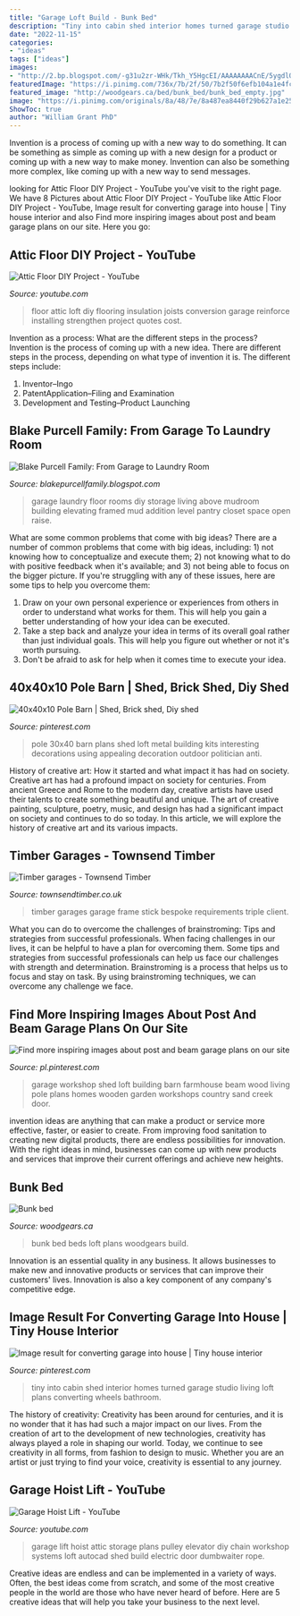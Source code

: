 ```yaml
---
title: "Garage Loft Build - Bunk Bed"
description: "Tiny into cabin shed interior homes turned garage studio living loft plans converting wheels bathroom"
date: "2022-11-15"
categories:
- "ideas"
tags: ["ideas"]
images:
- "http://2.bp.blogspot.com/-g31u2zr-WHk/Tkh_Y5HgcEI/AAAAAAAACnE/5ygdlOlg53Q/s1600/P1100140.JPG"
featuredImage: "https://i.pinimg.com/736x/7b/2f/50/7b2f50f6efb104a1e4fc371559efa102--pole-barns.jpg"
featured_image: "http://woodgears.ca/bed/bunk_bed/bunk_bed_empty.jpg"
image: "https://i.pinimg.com/originals/8a/48/7e/8a487ea8440f29b627a1e2591a030e02.jpg"
ShowToc: true
author: "William Grant PhD"
---
```



Invention is a process of coming up with a new way to do something. It can be something as simple as coming up with a new design for a product or coming up with a new way to make money. Invention can also be something more complex, like coming up with a new way to send messages.

	

		
looking for Attic Floor DIY Project - YouTube you've visit to the right page. We have 8 Pictures about Attic Floor DIY Project - YouTube like Attic Floor DIY Project - YouTube, Image result for converting garage into house | Tiny house interior and also Find more inspiring images about post and beam garage plans on our site. Here you go:
		
    
## Attic Floor DIY Project - YouTube

<img loading=lazy src="https://i.ytimg.com/vi/zlJI3XrrpHc/maxresdefault.jpg" onerror="this.onerror=null;this.src='https://tse4.mm.bing.net/th?id=OIP.J5ENhNYYU99A39VgfaiMbQHaEK&amp;pid=15.1';" alt="Attic Floor DIY Project - YouTube">

_Source: youtube.com_

>floor attic loft diy flooring insulation joists conversion garage reinforce installing strengthen project quotes cost. 

	

Invention as a process: What are the different steps in the process?
Invention is the process of coming up with a new idea. There are different steps in the process, depending on what type of invention it is. The different steps include: 
1. Inventor–Ingo 
2. PatentApplication–Filing and Examination 
3. Development and Testing–Product Launching 

    
## Blake Purcell Family: From Garage To Laundry Room

<img loading=lazy src="http://2.bp.blogspot.com/-g31u2zr-WHk/Tkh_Y5HgcEI/AAAAAAAACnE/5ygdlOlg53Q/s1600/P1100140.JPG" onerror="this.onerror=null;this.src='https://tse4.mm.bing.net/th?id=OIP.m8AHhcp_D3d17SOq_3Z8oAHaJ4&amp;pid=15.1';" alt="Blake Purcell Family: From Garage to Laundry Room">

_Source: blakepurcellfamily.blogspot.com_

>garage laundry floor rooms diy storage living above mudroom building elevating framed mud addition level pantry closet space open raise. 

	

What are some common problems that come with big ideas?
There are a number of common problems that come with big ideas, including: 1) not knowing how to conceptualize and execute them; 2) not knowing what to do with positive feedback when it's available; and 3) not being able to focus on the bigger picture. If you're struggling with any of these issues, here are some tips to help you overcome them: 
1) Draw on your own personal experience or experiences from others in order to understand what works for them. This will help you gain a better understanding of how your idea can be executed. 
2) Take a step back and analyze your idea in terms of its overall goal rather than just individual goals. This will help you figure out whether or not it's worth pursuing. 
3) Don't be afraid to ask for help when it comes time to execute your idea.

    
## 40x40x10 Pole Barn | Shed, Brick Shed, Diy Shed

<img loading=lazy src="https://i.pinimg.com/736x/7b/2f/50/7b2f50f6efb104a1e4fc371559efa102--pole-barns.jpg" onerror="this.onerror=null;this.src='https://tse4.mm.bing.net/th?id=OIP.wZS05qMKsTOrbXSZIlbBzgHaFj&amp;pid=15.1';" alt="40x40x10 Pole Barn | Shed, Brick shed, Diy shed">

_Source: pinterest.com_

>pole 30x40 barn plans shed loft metal building kits interesting decorations using appealing decoration outdoor politician anti. 

	

History of creative art: How it started and what impact it has had on society.
Creative art has had a profound impact on society for centuries. From ancient Greece and Rome to the modern day, creative artists have used their talents to create something beautiful and unique. The art of creative painting, sculpture, poetry, music, and design has had a significant impact on society and continues to do so today. In this article, we will explore the history of creative art and its various impacts.

    
## Timber Garages - Townsend Timber

<img loading=lazy src="https://www.townsendtimber.co.uk/wp-content/uploads/2015/04/timber-garages-4.jpg" onerror="this.onerror=null;this.src='https://tse3.mm.bing.net/th?id=OIP.eYvs85Qe6VBhQBpJomvd5QHaEU&amp;pid=15.1';" alt="Timber garages - Townsend Timber">

_Source: townsendtimber.co.uk_

>timber garages garage frame stick bespoke requirements triple client. 

	

What you can do to overcome the challenges of brainstroming: Tips and strategies from successful professionals.
When facing challenges in our lives, it can be helpful to have a plan for overcoming them. Some tips and strategies from successful professionals can help us face our challenges with strength and determination. Brainstroming is a process that helps us to focus and stay on task. By using brainstroming techniques, we can overcome any challenge we face.

    
## Find More Inspiring Images About Post And Beam Garage Plans On Our Site

<img loading=lazy src="https://i.pinimg.com/736x/65/73/e2/6573e23bbb8f8105a6a6d813df6ba5e1.jpg" onerror="this.onerror=null;this.src='https://tse1.mm.bing.net/th?id=OIP.MiMmomv9b27aZs-SA1cUSQHaE7&amp;pid=15.1';" alt="Find more inspiring images about post and beam garage plans on our site">

_Source: pl.pinterest.com_

>garage workshop shed loft building barn farmhouse beam wood living pole plans homes wooden garden workshops country sand creek door. 

	

invention ideas are anything that can make a product or service more effective, faster, or easier to create. From improving food sanitation to creating new digital products, there are endless possibilities for innovation. With the right ideas in mind, businesses can come up with new products and services that improve their current offerings and achieve new heights.

    
## Bunk Bed

<img loading=lazy src="http://woodgears.ca/bed/bunk_bed/bunk_bed_empty.jpg" onerror="this.onerror=null;this.src='https://tse2.mm.bing.net/th?id=OIP.y6ALWFPIf2vSpezDURtNawHaGR&amp;pid=15.1';" alt="Bunk bed">

_Source: woodgears.ca_

>bunk bed beds loft plans woodgears build. 

	

Innovation is an essential quality in any business. It allows businesses to make new and innovative products or services that can improve their customers' lives. Innovation is also a key component of any company's competitive edge.

    
## Image Result For Converting Garage Into House | Tiny House Interior

<img loading=lazy src="https://i.pinimg.com/originals/8a/48/7e/8a487ea8440f29b627a1e2591a030e02.jpg" onerror="this.onerror=null;this.src='https://tse3.mm.bing.net/th?id=OIP.woH8C15DNz8uCjoS_QazxgHaJ3&amp;pid=15.1';" alt="Image result for converting garage into house | Tiny house interior">

_Source: pinterest.com_

>tiny into cabin shed interior homes turned garage studio living loft plans converting wheels bathroom. 

	

The history of creativity:
Creativity has been around for centuries, and it is no wonder that it has had such a major impact on our lives. From the creation of art to the development of new technologies, creativity has always played a role in shaping our world. Today, we continue to see creativity in all forms, from fashion to design to music. Whether you are an artist or just trying to find your voice, creativity is essential to any journey.

    
## Garage Hoist Lift - YouTube

<img loading=lazy src="https://i.ytimg.com/vi/APUBfESer6w/hqdefault.jpg" onerror="this.onerror=null;this.src='https://tse2.mm.bing.net/th?id=OIP.x7DlkbtN1StuLyYcEjPCFQHaFj&amp;pid=15.1';" alt="Garage Hoist Lift - YouTube">

_Source: youtube.com_

>garage lift hoist attic storage plans pulley elevator diy chain workshop systems loft autocad shed build electric door dumbwaiter rope. 

	

Creative ideas are endless and can be implemented in a variety of ways. Often, the best ideas come from scratch, and some of the most creative people in the world are those who have never heard of before. Here are 5 creative ideas that will help you take your business to the next level.

